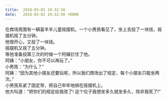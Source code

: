 ```yaml
---
title:  2018-03-01 19-32-56
date:   2018-03-01 19:32:56 +0800
---
```


在商场周围有一辆喜羊羊儿童摇摆机，一个小男孩看见了，坐上去投了一块钱，摇摆机摇了五分钟。<br />他很开心，又投了一块钱。<br />摇摆机又摇了五分钟。<br />等他准备投第三次的时候一个阿姨拦住了他。<br />阿姨：“小朋友，你不可以再玩了。”<br />小男孩：“为什么？”<br />阿姨：“因为其他小朋友还要玩呢，所以我们商场出了规定，每个小朋友只能坐两次。”<br />小男孩系紧了固定带，把自己牢牢地绑在摇摆机上。<br />他大叫道：“把你们的规定给我改了! 这个位子我想坐多久就坐多久，除非我死了!”

<!--191-->

